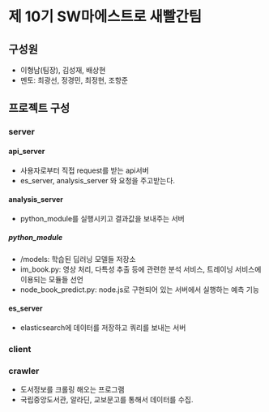 # 제 10기 SW마에스트로 새빨간팀

## 구성원

- 이형남(팀장), 김성재, 배상현
- 멘토: 최광선, 정경민, 최정현, 조항준

## 프로젝트 구성

### server

#### api_server

- 사용자로부터 직접 request를 받는 api서버
- es_server, analysis_server 와 요청을 주고받는다.

#### analysis_server

- python_module를 실행시키고 결과값을 보내주는 서버

##### python_module

- /models: 학습된 딥러닝 모델들 저장소
- im_book.py: 영상 처리, 다특성 추출 등에 관련한 분석 서비스, 트레이닝 서비스에 이용되는 모듈들 선언
- node_book_predict.py: node.js로 구현되어 있는 서버에서 실행하는 예측 기능

#### es_server

- elasticsearch에 데이터를 저장하고 쿼리를 보내는 서버

### client

### crawler

- 도서정보를 크롤링 해오는 프로그램
- 국립중앙도서관, 알라딘, 교보문고를 통해서 데이터를 수집.